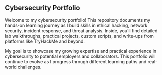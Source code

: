 ## Cybersecurity Portfolio
Welcome to my cybersecurity portfolio! This repository documents my hands-on learning journey as I build skills in ethical hacking, network security, incident response, and threat analysis. Inside, you’ll find detailed lab walkthroughs, practical projects, custom scripts, and write-ups from platforms like TryHackMe and beyond.

My goal is to showcase my growing expertise and practical experience in cybersecurity to potential employers and collaborators. This portfolio will continue to evolve as I progress through different learning paths and real-world challenges.
